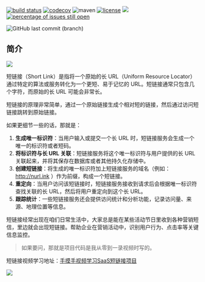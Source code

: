 [![build status](https://github.com/opengoofy/hippo4j/actions/workflows/ci.yml/badge.svg?event=push)](https://github.com/opengoofy/hippo4j)
[![codecov](https://codecov.io/gh/opengoofy/hippo4j/branch/develop/graph/badge.svg?token=WBUVJN107I)](https://codecov.io/gh/opengoofy/hippo4j)
![maven](https://img.shields.io/maven-central/v/com.alibaba.otter/canal.svg)
[![license](https://img.shields.io/badge/license-Apache--2.0-green.svg)](http://www.apache.org/licenses/LICENSE-2.0)
![](https://img.shields.io/github/contributors/opengoofy/hippo4j)
[![percentage of issues still open](http://isitmaintained.com/badge/open/opengoofy/hippo4j.svg)](http://isitmaintained.com/project/opengoofy/hippo4j "percentage of issues still open")

![GitHub last commit (branch)](https://img.shields.io/github/last-commit/opengoofy/hippo4j/develop?color=orange)

## 简介

![](https://oss.open8gu.com/image-20231115133642504.png)

短链接（Short Link）是指将一个原始的长 URL（Uniform Resource Locator）通过特定的算法或服务转化为一个更短、易于记忆的
URL。短链接通常只包含几个字符，而原始的长 URL 可能会非常长。

短链接的原理非常简单，通过一个原始链接生成个相对短的链接，然后通过访问短链接跳转到原始链接。

如果更细节一些的话，那就是：

1. **生成唯一标识符**：当用户输入或提交一个长 URL 时，短链接服务会生成一个唯一的标识符或者短码。
2. **将标识符与长 URL 关联**：短链接服务将这个唯一标识符与用户提供的长 URL 关联起来，并将其保存在数据库或者其他持久化存储中。
3. **创建短链接**：将生成的唯一标识符加上短链接服务的域名（例如：http://nurl.ink ）作为前缀，构成一个短链接。
4. **重定向**：当用户访问该短链接时，短链接服务接收到请求后会根据唯一标识符查找关联的长 URL，然后将用户重定向到这个长 URL。
5. **跟踪统计**：一些短链接服务还会提供访问统计和分析功能，记录访问量、来源、地理位置等信息。

短链接经常出现在咱们日常生活中，大家总是能在某些活动节日里收到各种营销短信，里边就会出现短链接。帮助企业在营销活动中，识别用户行为、点击率等关键信息监控。


> 如果要问，那就是项目代码是我从零到一录视频时写的。

短链接视频学习地址：[手摸手视频学习SaaS短链接项目](https://nageoffer.com/shortlink/video/)

![](https://oss.open8gu.com/image-20231122173916783.png)
